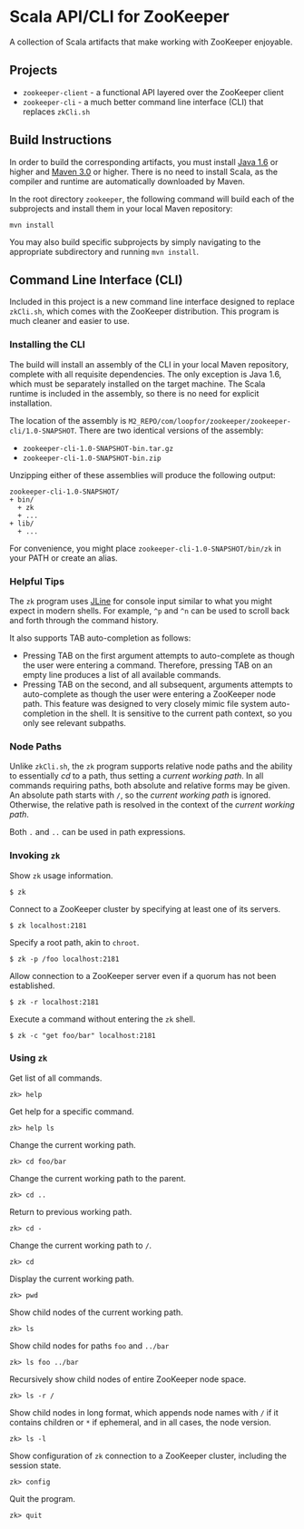 # Scala API/CLI for ZooKeeper
A collection of Scala artifacts that make working with ZooKeeper enjoyable.

## Projects
* `zookeeper-client` - a functional API layered over the ZooKeeper client
* `zookeeper-cli` - a much better command line interface (CLI) that replaces `zkCli.sh`

## Build Instructions
In order to build the corresponding artifacts, you must install [Java 1.6](http://www.java.com/en/download/index.jsp) or
higher and [Maven 3.0](http://maven.apache.org/download.cgi) or higher. There is no need to install Scala, as the compiler and
runtime are automatically downloaded by Maven.

In the root directory `zookeeper`, the following command will build each of the subprojects and install them in your local
Maven repository:
```
mvn install
```

You may also build specific subprojects by simply navigating to the appropriate subdirectory and running `mvn install`.

## Command Line Interface (CLI)
Included in this project is a new command line interface designed to replace `zkCli.sh`, which comes with the
ZooKeeper distribution. This program is much cleaner and easier to use.

### Installing the CLI
The build will install an assembly of the CLI in your local Maven repository, complete with all requisite dependencies. The
only exception is Java 1.6, which must be separately installed on the target machine. The Scala runtime is included in the
assembly, so there is no need for explicit installation.

The location of the assembly is `M2_REPO/com/loopfor/zookeeper/zookeeper-cli/1.0-SNAPSHOT`. There are two identical versions
of the assembly:
* `zookeeper-cli-1.0-SNAPSHOT-bin.tar.gz`
* `zookeeper-cli-1.0-SNAPSHOT-bin.zip`

Unzipping either of these assemblies will produce the following output:
```
zookeeper-cli-1.0-SNAPSHOT/
+ bin/
  + zk
  + ...
+ lib/
  + ...
```

For convenience, you might place `zookeeper-cli-1.0-SNAPSHOT/bin/zk` in your PATH or create an alias.

### Helpful Tips
The `zk` program uses [JLine](https://github.com/jline/jline2) for console input similar to what you might expect in
modern shells. For example, `^p` and `^n` can be used to scroll back and forth through the command history.

It also supports TAB auto-completion as follows:
* Pressing TAB on the first argument attempts to auto-complete as though the user were entering a command. Therefore, pressing
TAB on an empty line produces a list of all available commands.
* Pressing TAB on the second, and all subsequent, arguments attempts to auto-complete as though the user were entering a
ZooKeeper node path. This feature was designed to very closely mimic file system auto-completion in the shell. It is
sensitive to the current path context, so you only see relevant subpaths.

### Node Paths
Unlike `zkCli.sh`, the `zk` program supports relative node paths and the ability to essentially _cd_ to a path, thus setting
a _current working path_. In all commands requiring paths, both absolute and relative forms may be given. An absolute path
starts with `/`, so the _current working path_ is ignored. Otherwise, the relative path is resolved in the context of the
_current working path_.

Both `.` and `..` can be used in path expressions.

### Invoking `zk`
Show `zk` usage information.
```
$ zk
```

Connect to a ZooKeeper cluster by specifying at least one of its servers.
```
$ zk localhost:2181
```

Specify a root path, akin to `chroot`.
```
$ zk -p /foo localhost:2181
```

Allow connection to a ZooKeeper server even if a quorum has not been established.
```
$ zk -r localhost:2181
```

Execute a command without entering the `zk` shell.
```
$ zk -c "get foo/bar" localhost:2181
```

### Using `zk`
Get list of all commands.
```
zk> help
```

Get help for a specific command.
```
zk> help ls
```

Change the current working path.
```
zk> cd foo/bar
```

Change the current working path to the parent.
```
zk> cd ..
```

Return to previous working path.
```
zk> cd -
```

Change the current working path to `/`.
```
zk> cd
```

Display the current working path.
```
zk> pwd
```

Show child nodes of the current working path.
```
zk> ls
```

Show child nodes for paths `foo` and `../bar`
```
zk> ls foo ../bar
```

Recursively show child nodes of entire ZooKeeper node space.
```
zk> ls -r /
```

Show child nodes in long format, which appends node names with `/` if it contains children or `*` if ephemeral, and in all
cases, the node version.
```
zk> ls -l
```

Show configuration of `zk` connection to a ZooKeeper cluster, including the session state.
```
zk> config
```

Quit the program.
```
zk> quit
```
